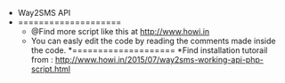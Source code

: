 *  Way2SMS API 
* ====================
  * @Find more script like this at http://www.howi.in
  * You can easly edit the code by reading the comments made inside the code.
*====================
*Find installation tutorail from : http://www.howi.in/2015/07/way2sms-working-api-php-script.html

